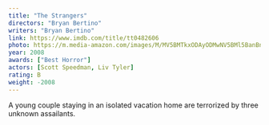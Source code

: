 ```yaml
---
title: "The Strangers"
directors: "Bryan Bertino"
writers: "Bryan Bertino"
link: https://www.imdb.com/title/tt0482606
photo: https://m.media-amazon.com/images/M/MV5BMTkxODAyODMwNV5BMl5BanBnXkFtZTcwNzk5Nzk2MQ@@._V1_QL75_UX280_CR0,0,280,414_.jpg
year: 2008
awards: ["Best Horror"]
actors: [Scott Speedman, Liv Tyler]
rating: B
weight: -2008
---
```

A young couple staying in an isolated vacation home are terrorized by three unknown assailants.